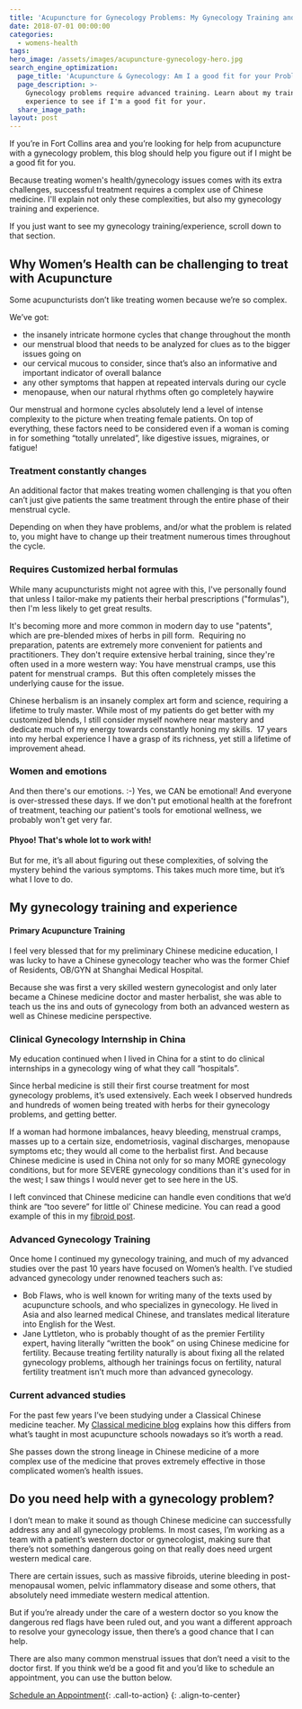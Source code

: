 ```yaml
---
title: 'Acupuncture for Gynecology Problems: My Gynecology Training and Experience.'
date: 2018-07-01 00:00:00
categories:
  - womens-health
tags:
hero_image: /assets/images/acupuncture-gynecology-hero.jpg
search_engine_optimization:
  page_title: 'Acupuncture & Gynecology: Am I a good fit for your Problem?'
  page_description: >-
    Gynecology problems require advanced training. Learn about my training and
    experience to see if I'm a good fit for your.
  share_image_path:
layout: post
---
```


If you’re in Fort Collins area and you’re looking for help from acupuncture with a gynecology problem, this blog should help you figure out if I might be a good fit for you.

Because treating women's health/gynecology issues comes with its extra challenges, successful treatment requires a complex use of Chinese medicine. I'll explain not only these complexities, but also my gynecology training and experience.

If you just want to see my gynecology training/experience, scroll down to that section.

## Why Women’s Health can be challenging to treat with Acupuncture

Some acupuncturists don’t like treating women because we’re so complex.

We’ve got:

* the insanely intricate hormone cycles that change throughout the month
* our menstrual blood that needs to be analyzed for clues as to the bigger issues going on
* our cervical mucous to consider, since that’s also an informative and important indicator of overall balance
* any other symptoms that happen at repeated intervals during our cycle
* menopause, when our natural rhythms often go completely haywire

Our menstrual and hormone cycles absolutely lend a level of intense complexity to the picture when treating female patients. On top of everything, these factors need to be considered even if a woman is coming in for something “totally unrelated”, like digestive issues, migraines, or fatigue!

### Treatment constantly changes

An additional factor that makes treating women challenging is that you often can’t just give patients the same treatment through the entire phase of their menstrual cycle.

Depending on when they have problems, and/or what the problem is related to, you might have to change up their treatment numerous times throughout the cycle.

### Requires Customized herbal formulas

While many acupuncturists might not agree with this, I've personally found that unless I tailor-make my patients their herbal prescriptions ("formulas"), then I'm less likely to get great results.

It's becoming more and more common in modern day to use "patents", which are pre-blended mixes of herbs in pill form.&nbsp; Requiring no preparation, patents are extremely more convenient for patients and practitioners. They don't require extensive herbal training, since they're often used in a more western way: You have menstrual cramps, use this patent for menstrual cramps.&nbsp; But this often completely misses the underlying cause for the issue.

Chinese herbalism is an insanely complex art form and science, requiring a lifetime to truly master. While most of my patients do get better with my customized blends, I still consider myself nowhere near mastery and dedicate much of my energy towards constantly honing my skills.&nbsp; 17 years into my herbal experience I have a grasp of its richness, yet still a lifetime of improvement ahead.

### Women and emotions

And then there's our emotions. :-) Yes, we CAN be emotional! And everyone is over-stressed these days. If we don't put emotional health at the forefront of treatment, teaching our patient's tools for emotional wellness, we probably won't get very far.

#### Phyoo! That's whole lot to work with!

But for me, it’s all about figuring out these complexities, of solving the mystery behind the various symptoms. This takes much more time, but it’s what I love to do.

## My gynecology training and experience

#### Primary Acupuncture Training

I feel very blessed that for my preliminary Chinese medicine education, I was lucky to have a Chinese gynecology teacher who was the former Chief of Residents, OB/GYN at Shanghai Medical Hospital.

Because she was first a very skilled western gynecologist and only later became a Chinese medicine doctor and master herbalist, she was able to teach us the ins and outs of gynecology from both an advanced western as well as Chinese medicine perspective.

### Clinical Gynecology Internship in China

My education continued when I lived in China for a stint to do clinical internships in a gynecology wing of what they call “hospitals”.

Since herbal medicine is still their first course treatment for most gynecology problems, it’s used extensively. Each week I observed hundreds and hundreds of women being treated with herbs for their gynecology problems, and getting better.

If a woman had hormone imbalances, heavy bleeding, menstrual cramps, masses up to a certain size, endometriosis, vaginal discharges, menopause symptoms etc; they would all come to the herbalist first. And because Chinese medicine is used in China not only for so many MORE gynecology conditions, but for more SEVERE gynecology conditions than it's used for in the west; I saw things I would never get to see here in the US.

I left convinced that Chinese medicine can handle even conditions that we’d think are “too severe” for little ol’ Chinese medicine. You can read a good example of this in my [fibroid post](/2017/09/03/successfully-treat-fibroids-with-acupuncture-herbs/).

### Advanced Gynecology Training

Once home I continued my gynecology training, and much of my advanced studies over the past 10 years have focused on Women’s health. I’ve studied advanced gynecology under renowned teachers such as:

* Bob Flaws, who is well known for writing many of the texts used by acupuncture schools, and who specializes in gynecology. He lived in Asia and also learned medical Chinese, and translates medical literature into English for the West.
* Jane Lyttleton, who is probably thought of as the premier Fertility expert, having literally “written the book” on using Chinese medicine for fertility. Because treating fertility naturally is about fixing all the related gynecology problems, although her trainings focus on fertility, natural fertility treatment isn’t much more than advanced gynecology.

### Current advanced studies

For the past few years I’ve been studying under a Classical Chinese medicine teacher. My [Classical medicine blog](/2018/01/01/classical-chinese-medicine-what-it-is-why-it-matters-and-why-im-moving-towards-it-in-my-practice/) explains how this differs from what’s taught in most acupuncture schools nowadays so it’s worth a read.

She passes down the strong lineage in Chinese medicine of a more complex use of the medicine that proves extremely effective in those complicated women’s health issues.

## Do you need help with a gynecology problem?

I don’t mean to make it sound as though Chinese medicine can successfully address any and all gynecology problems. In most cases, I’m working as a team with a patient’s western doctor or gynecologist, making sure that there’s not something dangerous going on that really does need urgent western medical care.

There are certain issues, such as massive fibroids, uterine bleeding in post-menopausal women, pelvic inflammatory disease and some others, that absolutely need immediate western medical attention.

But if you’re already under the care of a western doctor so you know the dangerous red flags have been ruled out, and you want a different approach to resolve your gynecology issue, then there’s a good chance that I can help.

There are also many common menstrual issues that don’t need a visit to the doctor first. If you think we’d be a good fit and you’d like to schedule an appointment, you can use the button below.

[Schedule an Appointment](/make-an-appointment/){: .call-to-action}
{: .align-to-center}